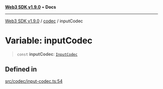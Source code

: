[**Web3 SDK v1.9.0**](../../../README.md) • **Docs**

***

[Web3 SDK v1.9.0](../../../globals.md) / [codec](../README.md) / inputCodec

# Variable: inputCodec

> `const` **inputCodec**: [`InputCodec`](../classes/InputCodec.md)

## Defined in

[src/codec/input-codec.ts:54](https://github.com/Mystic-Nayy/alephium-web3/blob/c1afd789a197ce5fe21f08c2965942090157c33d/packages/web3/src/codec/input-codec.ts#L54)
